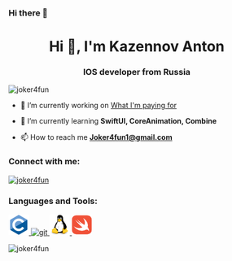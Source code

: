 ### Hi there 👋
<h1 align="center">Hi 👋, I'm Kazennov Anton</h1>
<h3 align="center">IOS developer from Russia</h3>

<p align="left"> <img src="https://komarev.com/ghpvc/?username=joker4fun&label=Profile%20views&color=0e75b6&style=flat" alt="joker4fun" /> </p>

- 🔭 I’m currently working on [What I'm paying for](https://github.com/Joker4fun/What-am-I-paying-for-)

- 🌱 I’m currently learning **SwiftUI, CoreAnimation, Combine**

- 📫 How to reach me **Joker4fun1@gmail.com**

<h3 align="left">Connect with me:</h3>
<p align="left">
<a href="https://www.leetcode.com/joker4fun" target="blank"><img align="center" src="https://raw.githubusercontent.com/rahuldkjain/github-profile-readme-generator/master/src/images/icons/Social/leet-code.svg" alt="joker4fun" height="30" width="40" /></a>
</p>

<h3 align="left">Languages and Tools:</h3>
<p align="left"> <a href="https://www.cprogramming.com/" target="_blank" rel="noreferrer"> <img src="https://raw.githubusercontent.com/devicons/devicon/master/icons/c/c-original.svg" alt="c" width="40" height="40"/> </a> <a href="https://git-scm.com/" target="_blank" rel="noreferrer"> <img src="https://www.vectorlogo.zone/logos/git-scm/git-scm-icon.svg" alt="git" width="40" height="40"/> </a> <a href="https://www.linux.org/" target="_blank" rel="noreferrer"> <img src="https://raw.githubusercontent.com/devicons/devicon/master/icons/linux/linux-original.svg" alt="linux" width="40" height="40"/> </a> <a href="https://developer.apple.com/swift/" target="_blank" rel="noreferrer"> <img src="https://raw.githubusercontent.com/devicons/devicon/master/icons/swift/swift-original.svg" alt="swift" width="40" height="40"/> </a> </p>

<p><img align="center" src="https://github-readme-stats.vercel.app/api/top-langs?username=joker4fun&show_icons=true&locale=en&layout=compact" alt="joker4fun" /></p>

